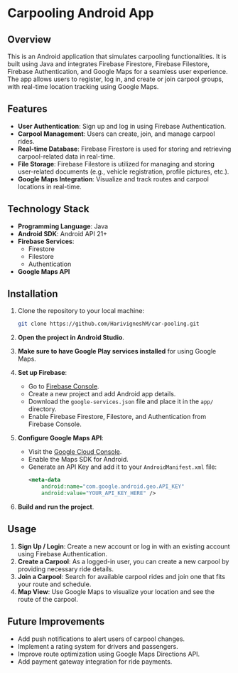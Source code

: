 # Carpooling Android App

## Overview

This is an Android application that simulates carpooling functionalities. It is built using Java and integrates Firebase Firestore, Firebase Filestore, Firebase Authentication, and Google Maps for a seamless user experience. The app allows users to register, log in, and create or join carpool groups, with real-time location tracking using Google Maps.

## Features

- **User Authentication**: Sign up and log in using Firebase Authentication.
- **Carpool Management**: Users can create, join, and manage carpool rides.
- **Real-time Database**: Firebase Firestore is used for storing and retrieving carpool-related data in real-time.
- **File Storage**: Firebase Filestore is utilized for managing and storing user-related documents (e.g., vehicle registration, profile pictures, etc.).
- **Google Maps Integration**: Visualize and track routes and carpool locations in real-time.

## Technology Stack

- **Programming Language**: Java
- **Android SDK**: Android API 21+
- **Firebase Services**:
  - Firestore
  - Filestore
  - Authentication
- **Google Maps API**

## Installation

1. Clone the repository to your local machine:
   ```bash
   git clone https://github.com/HarivigneshM/car-pooling.git
   ```

2. **Open the project in Android Studio**.

3. **Make sure to have Google Play services installed** for using Google Maps.

4. **Set up Firebase**:
   - Go to [Firebase Console](https://console.firebase.google.com/).
   - Create a new project and add Android app details.
   - Download the `google-services.json` file and place it in the `app/` directory.
   - Enable Firebase Firestore, Filestore, and Authentication from Firebase Console.

5. **Configure Google Maps API**:
   - Visit the [Google Cloud Console](https://console.cloud.google.com/).
   - Enable the Maps SDK for Android.
   - Generate an API Key and add it to your `AndroidManifest.xml` file:
     ```xml
     <meta-data
         android:name="com.google.android.geo.API_KEY"
         android:value="YOUR_API_KEY_HERE" />
     ```
6. **Build and run the project**.

## Usage

1. **Sign Up / Login**: Create a new account or log in with an existing account using Firebase Authentication.
2. **Create a Carpool**: As a logged-in user, you can create a new carpool by providing necessary ride details.
3. **Join a Carpool**: Search for available carpool rides and join one that fits your route and schedule.
4. **Map View**: Use Google Maps to visualize your location and see the route of the carpool.


## Future Improvements

- Add push notifications to alert users of carpool changes.
- Implement a rating system for drivers and passengers.
- Improve route optimization using Google Maps Directions API.
- Add payment gateway integration for ride payments.

